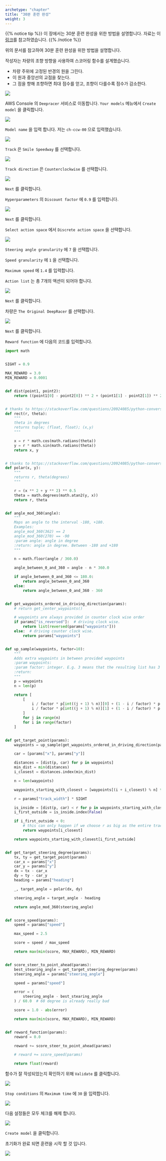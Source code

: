 ```yaml
---
archetype: "chapter"
title: "30분 훈련 완성"
weight: 3
---
```


{{% notice tip %}}
이 장에서는 30분 훈련 완성을 위한 방법을 설명합니다.
자료는 이 [링크](https://falktan.medium.com/aws-deepracer-how-to-train-a-model-in-15-minutes-a07ab77fb793)를 참고하였습니다.
{{% /notice %}}

위의 문서를 참고하여 30분 훈련 완성을 위한 방법을 설명합니다.

작성자는 차량의 조향 방향을 사용하여 스코어링 함수를 설계했습니다.

* 차량 주위에 고정된 반경의 원을 그린다.
* 이 원과 중앙선의 교점을 찾는다.
* 그 점을 향해 조향하면 최대 점수를 얻고, 조향이 다를수록 점수가 감소한다.

![](./images/30-min-01.png)

AWS Console 의 `Deepracer` 서비스로 이동합니다. `Your models` 메뉴에서 `Create model` 을 클릭합니다.

![](./images/30-min-02.png)

`Model name` 을 입력 합니다. 저는 `ch-ccw-00` 으로 입력했습니다.

![](./images/30-min-03.png)

`Track` 은 `Smile Speedway` 를 선택합니다.

![](./images/30-min-04.png)

`Track direction` 은 `Counterclockwise` 를 선택합니다.

![](./images/30-min-05.png)

`Next` 를 클릭합니다.

`Hyperparameters` 의 `Discount factor` 에 `0.9` 를 입력합니다.

![](./images/30-min-06.png)

`Next` 를 클릭합니다.

`Select action space` 에서 `Discrete action space` 을 선택합니다.

![](./images/30-min-07.png)

`Steering angle granularity` 에 `7` 을 선택합니다.

`Speed granularity` 에 `1` 을 선택합니다.

`Maximum speed` 에 `1.4` 를 입력합니다.

`Action list` 는 총 7개의 액션이 되어야 합니다.

![](./images/30-min-08.png)

`Next` 를 클릭합니다.

차량은 `The Original DeepRacer` 를 선택합니다.

![](./images/30-min-09.png)

`Next` 를 클릭합니다.

`Reward function` 에 다음의 코드를 입력합니다.

```python
import math


SIGHT = 0.9

MAX_REWARD = 3.0
MIN_REWARD = 0.0001


def dist(point1, point2):
    return ((point1[0] - point2[0]) ** 2 + (point1[1] - point2[1]) ** 2) ** 0.5


# thanks to https://stackoverflow.com/questions/20924085/python-conversion-between-coordinates
def rect(r, theta):
    """
    theta in degrees
    returns tuple; (float, float); (x,y)
    """

    x = r * math.cos(math.radians(theta))
    y = r * math.sin(math.radians(theta))
    return x, y


# thanks to https://stackoverflow.com/questions/20924085/python-conversion-between-coordinates
def polar(x, y):
    """
    returns r, theta(degrees)
    """

    r = (x ** 2 + y ** 2) ** 0.5
    theta = math.degrees(math.atan2(y, x))
    return r, theta


def angle_mod_360(angle):
    """
    Maps an angle to the interval -180, +180.
    Examples:
    angle_mod_360(362) == 2
    angle_mod_360(270) == -90
    :param angle: angle in degree
    :return: angle in degree. Between -180 and +180
    """

    n = math.floor(angle / 360.0)

    angle_between_0_and_360 = angle - n * 360.0

    if angle_between_0_and_360 <= 180.0:
        return angle_between_0_and_360
    else:
        return angle_between_0_and_360 - 360


def get_waypoints_ordered_in_driving_direction(params):
    # return get_center_waypoints()

    # waypoints are always provided in counter clock wise order
    if params["is_reversed"]:  # driving clock wise.
        return list(reversed(params["waypoints"]))
    else:  # driving counter clock wise.
        return params["waypoints"]


def up_sample(waypoints, factor=10):
    """
    Adds extra waypoints in between provided waypoints
    :param waypoints:
    :param factor: integer. E.g. 3 means that the resulting list has 3 times as many points.
    :return:
    """
    p = waypoints
    n = len(p)

    return [
        [
            i / factor * p[int((j + 1) % n)][0] + (1 - i / factor) * p[j][0],
            i / factor * p[int((j + 1) % n)][1] + (1 - i / factor) * p[j][1],
        ]
        for j in range(n)
        for i in range(factor)
    ]


def get_target_point(params):
    waypoints = up_sample(get_waypoints_ordered_in_driving_direction(params), 20)

    car = [params["x"], params["y"]]

    distances = [dist(p, car) for p in waypoints]
    min_dist = min(distances)
    i_closest = distances.index(min_dist)

    n = len(waypoints)

    waypoints_starting_with_closest = [waypoints[(i + i_closest) % n] for i in range(n)]

    r = params["track_width"] * SIGHT

    is_inside = [dist(p, car) < r for p in waypoints_starting_with_closest]
    i_first_outside = is_inside.index(False)

    if i_first_outside < 0:
        # this can only happen if we choose r as big as the entire track
        return waypoints[i_closest]

    return waypoints_starting_with_closest[i_first_outside]


def get_target_steering_degree(params):
    tx, ty = get_target_point(params)
    car_x = params["x"]
    car_y = params["y"]
    dx = tx - car_x
    dy = ty - car_y
    heading = params["heading"]

    _, target_angle = polar(dx, dy)

    steering_angle = target_angle - heading

    return angle_mod_360(steering_angle)


def score_speed(params):
    speed = params["speed"]

    max_speed = 2.5

    score = speed / max_speed

    return max(min(score, MAX_REWARD), MIN_REWARD)


def score_steer_to_point_ahead(params):
    best_stearing_angle = get_target_steering_degree(params)
    steering_angle = params["steering_angle"]

    speed = params["speed"]

    error = (
        steering_angle - best_stearing_angle
    ) / 60.0  # 60 degree is already really bad

    score = 1.0 - abs(error)

    return max(min(score, MAX_REWARD), MIN_REWARD)


def reward_function(params):
    reward = 0.0

    reward += score_steer_to_point_ahead(params)

    # reward += score_speed(params)

    return float(reward)
```

함수가 잘 작성되었는지 확인하기 위해 `Validate` 를 클릭합니다.

![](./images/30-min-10.png)

`Stop conditions` 의 `Maximum time` 에 `30` 을 입력합니다.

![](./images/30-min-11.png)

다음 설정들은 모두 체크를 해제 합니다.

![](./images/30-min-12.png)

`Create model` 을 클릭합니다.

초기화가 완료 되면 훈련을 시작 할 것 입니다.

![](./images/30-min-13.png)

